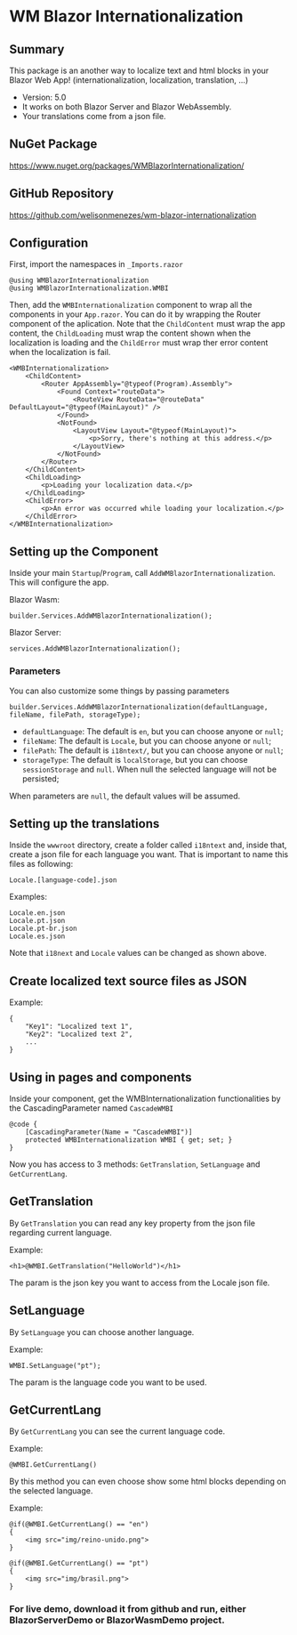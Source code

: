 # WM Blazor Internationalization

## Summary

This package is an another way to localize text and html blocks in your Blazor Web App!
(internationalization, localization, translation, ...)

- Version: 5.0
- It works on both Blazor Server and Blazor WebAssembly.
- Your translations come from a json file.


## NuGet Package
https://www.nuget.org/packages/WMBlazorInternationalization/


## GitHub Repository
https://github.com/welisonmenezes/wm-blazor-internationalization


## Configuration

First, import the namespaces in `_Imports.razor`

```
@using WMBlazorInternationalization
@using WMBlazorInternationalization.WMBI
```

Then, add the `WMBInternationalization` component to wrap all the components in your `App.razor`.
You can do it by wrapping the Router component of the aplication.
Note that the `ChildContent` must wrap the app content, the `ChildLoading` must wrap the content shown when the localization is loading and the `ChildError` must wrap ther error content when the localization is fail. 

```
<WMBInternationalization>
    <ChildContent>
        <Router AppAssembly="@typeof(Program).Assembly">
            <Found Context="routeData">
                <RouteView RouteData="@routeData" DefaultLayout="@typeof(MainLayout)" />
            </Found>
            <NotFound>
                <LayoutView Layout="@typeof(MainLayout)">
                    <p>Sorry, there's nothing at this address.</p>
                </LayoutView>
            </NotFound>
        </Router>
    </ChildContent>
    <ChildLoading>
        <p>Loading your localization data.</p>
    </ChildLoading>
    <ChildError>
        <p>An error was occurred while loading your localization.</p>
    </ChildError>
</WMBInternationalization>
```


## Setting up the Component

Inside your main `Startup`/`Program`, call `AddWMBlazorInternationalization`. This will configure the app.

Blazor Wasm:
```
builder.Services.AddWMBlazorInternationalization();
```

Blazor Server:
```
services.AddWMBlazorInternationalization();
```


### Parameters

You can also customize some things by passing parameters

```
builder.Services.AddWMBlazorInternationalization(defaultLanguage, fileName, filePath, storageType);
```

- `defaultLanguage`: The default is `en`, but you can choose anyone or `null`;
- `fileName`: The default is `Locale`, but you can choose anyone or `null`;
- `filePath`: The default is `i18ntext/`, but you can choose anyone or `null`;
- `storageType`: The default is `localStorage`, but you can choose `sessionStorage` and `null`. When null the selected language will not be persisted;

When parameters are `null`, the default values will be assumed.


## Setting up the translations

Inside the `wwwroot` directory, create a folder called `i18ntext` and, inside that, create a json file for each language you want.
That is important to name this files as following:

`Locale.[language-code].json`

Examples: 
```
Locale.en.json
Locale.pt.json
Locale.pt-br.json
Locale.es.json
```

Note that `i18next` and `Locale` values can be changed as shown above.


## Create localized text source files as JSON

Example:
```
{
    "Key1": "Localized text 1",
    "Key2": "Localized text 2",
    ...
}
```


## Using in pages and components

Inside your component, get the WMBInternationalization functionalities by the CascadingParameter named `CascadeWMBI`

```
@code {
    [CascadingParameter(Name = "CascadeWMBI")]
    protected WMBInternationalization WMBI { get; set; }
}
```

Now you has access to 3 methods: `GetTranslation`, `SetLanguage` and `GetCurrentLang`.


## GetTranslation

By `GetTranslation` you can read any key property from the json file regarding current language.

Example: 
```
<h1>@WMBI.GetTranslation("HelloWorld")</h1>
```

The param is the json key you want to access from the Locale json file.


## SetLanguage

By `SetLanguage` you can choose another language. 

Example: 
```
WMBI.SetLanguage("pt");
```

The param is the language code you want to be used.


## GetCurrentLang

By `GetCurrentLang` you can see the current language code.

Example: 
```
@WMBI.GetCurrentLang()
```

By this method you can even choose show some html blocks depending on the selected language.

Example: 
```
@if(@WMBI.GetCurrentLang() == "en")
{
    <img src="img/reino-unido.png">
}

@if(@WMBI.GetCurrentLang() == "pt")
{
    <img src="img/brasil.png">
}
```


### For live demo, download it from github and run, either BlazorServerDemo or BlazorWasmDemo project.